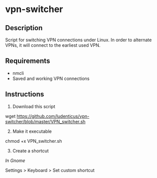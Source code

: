 # vpn-switcher

## Description

Script for switching VPN connections under Linux. In order to alternate VPNs, it will connect to the earliest used VPN. 


## Requirements

* nmcli
* Saved and working VPN connections


## Instructions

1. Download this script

  wget https://github.com/ludenticus/vpn-switcher/blob/master/VPN_switcher.sh
  
2. Make it executable

  chmod +x VPN_switcher.sh

3. Create a shortcut

  *In Gnome*
  
  Settings > Keyboard > Set custom shortcut

